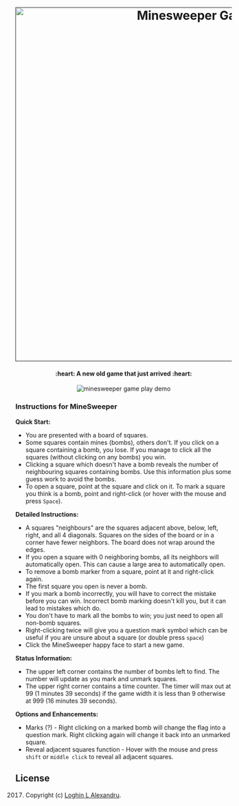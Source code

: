 <h1 align="center">
  <a href=""><img src="http://i.imgur.com/dCYHKmo.png" alt="Minesweeper Game" width="822"></a>
  <br>
</h1>

<h4 align="center"> :heart: A new old game that just arrived :heart: </h4>

<p align="center"><img src="https://raw.githubusercontent.com/logalex96/minesweeper/master/game_demo.gif?token=AF9Zh5SQo2CzDlEXvQA3eqgfM0ERyQP4ks5YgUBswA%3D%3D" alt="minesweeper game play demo"></p>

### Instructions for MineSweeper

**Quick Start:**

- You are presented with a board of squares. 
- Some squares contain mines (bombs), others don't. If you click on a square containing a bomb, you lose. If you manage to click all the squares (without clicking on any bombs) you win.
- Clicking a square which doesn't have a bomb reveals the number of neighbouring squares containing bombs. Use this information plus some guess work to avoid the bombs.
- To open a square, point at the square and click on it. To mark a square you think is a bomb, point and right-click (or hover with the mouse and press `Space`).

**Detailed Instructions:**

- A squares "neighbours" are the squares adjacent above, below, left, right, and all 4 diagonals. Squares on the sides of the board or in a corner have fewer neighbors. The board does not wrap around the edges.
- If you open a square with 0 neighboring bombs, all its neighbors will automatically open. This can cause a large area to automatically open.
- To remove a bomb marker from a square, point at it and right-click again.
- The first square you open is never a bomb.
- If you mark a bomb incorrectly, you will have to correct the mistake before you can win. Incorrect bomb marking doesn't kill you, but it can lead to mistakes which do.
- You don't have to mark all the bombs to win; you just need to open all non-bomb squares.
- Right-clicking twice will give you a question mark symbol which can be useful if you are unsure about a square (or double press `space`)
- Click the MineSweeper happy face to start a new game.

**Status Information:**

- The upper left corner contains the number of bombs left to find. The number will update as you mark and unmark squares.
- The upper right corner contains a time counter. The timer will max out at 99 (1 minutes 39 seconds) if the game width it is less than 9 otherwise at 999 (16 minutes 39 seconds).

**Options and Enhancements:**

- Marks (?) - Right clicking on a marked bomb will change the flag into a question mark. Right clicking again will change it back into an unmarked square.
- Reveal adjacent squares function - Hover with the mouse and press `shift` or `middle click` to reveal all adjacent squares.

## License

2017. Copyright (c) [Loghin L Alexandru](https://github.com/logalex96).
